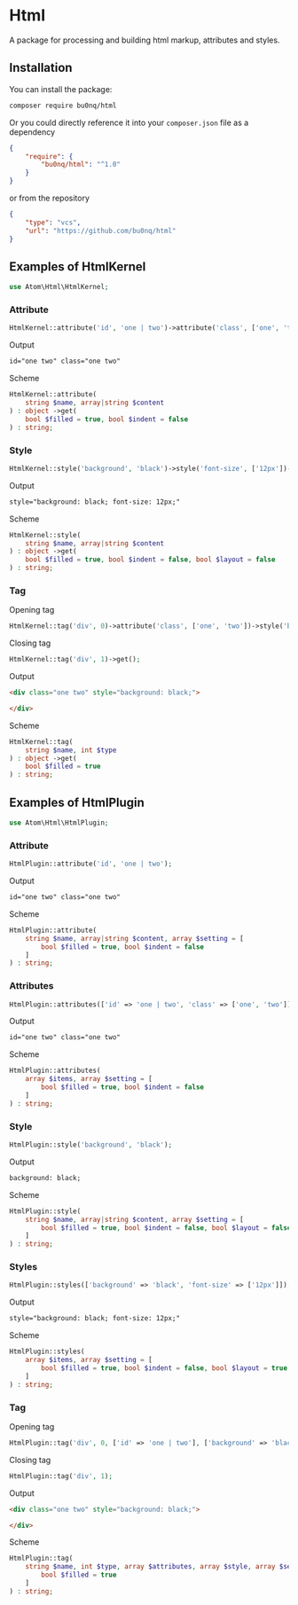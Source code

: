 # Html
A package for processing and building html markup, attributes and styles.

## Installation
You can install the package:

```bash
composer require bu0nq/html
```

Or you could directly reference it into your `composer.json` file as a dependency

```json
{
    "require": {
        "bu0nq/html": "^1.0"
    }
}
```
or from the repository
```json
{
    "type": "vcs",
    "url": "https://github.com/bu0nq/html"
}
```

## Examples of HtmlKernel

```php
use Atom\Html\HtmlKernel;
```

### Attribute
```php
HtmlKernel::attribute('id', 'one | two')->attribute('class', ['one', 'two'])->get();
```
Output
```html
id="one two" class="one two"
```
Scheme
```php
HtmlKernel::attribute(
    string $name, array|string $content
) : object ->get(
    bool $filled = true, bool $indent = false
) : string;
```

### Style
```php
HtmlKernel::style('background', 'black')->style('font-size', ['12px'])->get();
```
Output
```html
style="background: black; font-size: 12px;"
```
Scheme
```php
HtmlKernel::style(
    string $name, array|string $content
) : object ->get(
    bool $filled = true, bool $indent = false, bool $layout = false
) : string;
```

### Tag
Opening tag
```php
HtmlKernel::tag('div', 0)->attribute('class', ['one', 'two'])->style('background', ['black'])->get();
```
Closing tag
```php
HtmlKernel::tag('div', 1)->get();
```
Output
```html
<div class="one two" style="background: black;">

</div>
```
Scheme
```php
HtmlKernel::tag(
    string $name, int $type
) : object ->get(
    bool $filled = true
) : string;
```

## Examples of HtmlPlugin

```php
use Atom\Html\HtmlPlugin;
```

### Attribute
```php
HtmlPlugin::attribute('id', 'one | two');
```
Output
```html
id="one two" class="one two"
```
Scheme
```php
HtmlPlugin::attribute(
    string $name, array|string $content, array $setting = [
        bool $filled = true, bool $indent = false
    ]
) : string;
```

### Attributes
```php
HtmlPlugin::attributes(['id' => 'one | two', 'class' => ['one', 'two']]);
```
Output
```html
id="one two" class="one two"
```
Scheme
```php
HtmlPlugin::attributes(
    array $items, array $setting = [
        bool $filled = true, bool $indent = false
    ]
) : string;
```

### Style
```php
HtmlPlugin::style('background', 'black');
```
Output
```html
background: black;
```
Scheme
```php
HtmlPlugin::style(
    string $name, array|string $content, array $setting = [
        bool $filled = true, bool $indent = false, bool $layout = false
    ]
) : string;
```

### Styles
```php
HtmlPlugin::styles(['background' => 'black', 'font-size' => ['12px']]);
```
Output
```html
style="background: black; font-size: 12px;"
```
Scheme
```php
HtmlPlugin::styles(
    array $items, array $setting = [
        bool $filled = true, bool $indent = false, bool $layout = true
    ]
) : string;
```

### Tag
Opening tag
```php
HtmlPlugin::tag('div', 0, ['id' => 'one | two'], ['background' => 'black']);
```
Closing tag
```php
HtmlPlugin::tag('div', 1);
```
Output
```html
<div class="one two" style="background: black;">

</div>
```
Scheme
```php
HtmlPlugin::tag(
    string $name, int $type, array $attributes, array $style, array $setting = [
        bool $filled = true
    ]
) : string;
```
